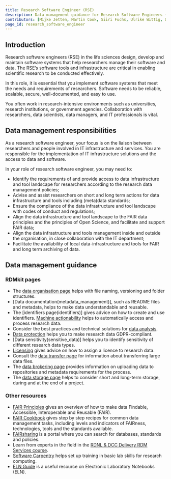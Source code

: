 ```yaml
---
title: Research Software Engineer (RSE)
description: Data management guidance for Research Software Engineers (RSEs).
contributors: [Mijke Jetten, Martin Cook, Siiri Fuchs, Ulrike Wittig, Daniel Wibberg, Helena Schnitzer, Xenia Perez-Sitja, Nazeefa Fatima, Gregoire Rossier, Federico Bianchini, Erik Hjerde, Minna Ahokas, Priit Adler, Alexander Botzki, Robert Andrews, Celia van Gelder, Graham Hughes, Marko Vidak, Pedro Fernandes, Pinar Alper, Victoria Dominguez D. Angel, Wolmar Nyberg Åkerström, Alexia Cardona]
page_id: research_software_engineer
---
```


## Introduction

Research software engineers (RSE) in the life sciences design, develop and maintain software systems that help researchers manage their software and data. The RSE’s software tools and infrastructure are critical in enabling scientific research to be conducted effectively.

In this role, it is essential that you implement software systems that meet the needs and requirements of researchers. Software needs to be reliable, scalable, secure, well-documented, and easy to use. 

You often work in research-intensive environments such as universities, research institutions, or government agencies. Collaboration with researchers, data scientists, data managers, and IT professionals is vital. 


## Data management responsibilities

As a research software engineer, your focus is on the liaison between researchers and people involved in IT infrastructure and services. You are responsible for the implementation of IT infrastructure solutions and the access to data and software. 

In your role of research software engineer, you may need to:

 * Identify the requirements of and provide access to data infrastructure and tool landscape for researchers according to the research data management policies;
 * Advise and assist researchers on short and long term actions for data infrastructure and tools including (meta)data standards;
 * Ensure the compliance of the data infrastructure and tool landscape with codes of conduct and regulations;
 * Align the data infrastructure and tool landscape to the FAIR data principles and the principles of Open Science, and facilitate and support FAIR data;
 * Align the data infrastructure and tools management inside and outside the organisation, in close collaboration with the IT department;
 * Facilitate the availability of local data-infrastructure and tools for FAIR and long term archiving of data.



## Data management guidance

### RDMkit pages

 * The [data organisation page](data_organisation) helps with file naming, versioning and folder structures.
 * [Data documentation(metadata_management)], such as README files and metadata, helps to make data understandable and reusable.
 * The [identifiers page(identifiers)] gives advice on how to create and use identifiers.
[Machine actionability](machine_actionability) helps to automatically access and process research data.
 * Consider the best practices and technical solutions for [data analysis](data_analysis).
 * [Data protection](data_protection) helps you to make research data GDPR-compliant.
 * [Data sensitivity(sensitive_data)] helps you to identify sensitivity of different research data types.
 * [Licensing](licensing) gives advice on how to assign a licence to research data.
 * Consult the [data transfer page](data_transfer) for information about transferring large data files.
 * The [data brokering page](data_brokering) provides information on uploading data to repositories and metadata requirements for the process.
 * The [data storage page](storage) helps to consider short and long-term storage, during and at the end of a project.


### Other resources

 * [FAIR Principles](https://www.go-fair.org/fair-principles/) gives an overview of how to make data Findable, Accessible, Interoperable and Reusable (FAIR).
 * [FAIR Cookbook](https://faircookbook.elixir-europe.org/) gives step by step recipes for common data management tasks, including levels and indicators of FAIRness, technologies, tools and the standards available.
 * [FAIRsharing](https://fairsharing.org/) is a portal where you can search for databases, standards and policies.
 * Learn from experts in the field in the [RDNL & DCC Delivery RDM Services course](https://www.futurelearn.com/courses/delivering-research-data-management-services).
 * [Software Carpentry](https://software-carpentry.org/) helps set up training in basic lab skills for research computing.
 * [ELN Guide](https://doi.org/10.4126/FRL01-006425772) is a useful resource on Electronic Laboratory Notebooks (ELN). 

